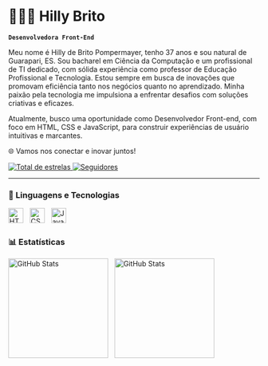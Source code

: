 # 👨🏻‍💻 Hilly Brito

**`Desenvolvedora Front-End`**

Meu nome é Hilly de Brito Pompermayer, tenho 37 anos e sou natural de Guarapari, ES. Sou bacharel em Ciência da Computação e um profissional de TI dedicado, com sólida experiência como professor de Educação Profissional e Tecnologia. Estou sempre em busca de inovações que promovam eficiência tanto nos negócios quanto no aprendizado. Minha paixão pela tecnologia me impulsiona a enfrentar desafios com soluções criativas e eficazes.

Atualmente, busco uma oportunidade como Desenvolvedor Front-end, com foco em HTML, CSS e JavaScript, para construir experiências de usuário intuitivas e marcantes.

🌐 Vamos nos conectar e inovar juntos!

<p align="left">
    <a href="https://github.com/HillyBrito?tab=repositories&sort=stargazers">
        <img 
            alt="Total de estrelas" 
            title="Total de estrelas GitHub" 
            src="https://custom-icon-badges.demolab.com/github/stars/HillyBrito?color=55960c&style=for-the-badge&labelColor=488207&logo=star&label=estrelas"
        />
    </a>
    <a href="https://github.com/HillyBrito?tab=followers">
        <img 
            alt="Seguidores" 
            title="Me siga no GitHub" 
            src="https://custom-icon-badges.demolab.com/github/followers/HillyBrito?color=236ad3&labelColor=1155ba&style=for-the-badge&logo=github&label=Seguidores&logoColor=white"
        />
    </a>
</p>

---

### 🤖 Linguagens e Tecnologias

<img 
    align="left" 
    alt="HTML"
    title="HTML" 
    width="30px" 
    style="padding-right: 10px;" 
    src="https://cdn.jsdelivr.net/gh/devicons/devicon@latest/icons/html5/html5-original.svg" 
/>
<img 
    align="left" 
    alt="CSS" 
    title="CSS"
    width="30px" 
    style="padding-right: 10px;" 
    src="https://cdn.jsdelivr.net/gh/devicons/devicon@latest/icons/css3/css3-original.svg" 
/>
<img 
    align="left" 
    alt="JavaScript" 
    title="JavaScript"
    width="30px" 
    style="padding-right: 10px;" 
    src="https://cdn.jsdelivr.net/gh/devicons/devicon@latest/icons/javascript/javascript-original.svg" 
/>

<br/>
<br/>

### 📊 Estatísticas

<p>
  <img 
    align="left" 
    alt="GitHub Stats" 
    height="200" 
    style="padding-right: 10px;" 
    src="https://github-readme-stats.vercel.app/api?username=HillyBrito&show_icons=true&theme=tokyonight&include_all_commits=true&locale=pt-br" 
  />

<img 
      align="left" 
      alt="GitHub Stats" 
      height="200" 
      src="https://github-readme-stats.vercel.app/api/top-langs/?username=HillyBrito&theme=tokyonight&layout=compact&custom_title=Tecnologias&langs_count=9" 
  />

</p>

